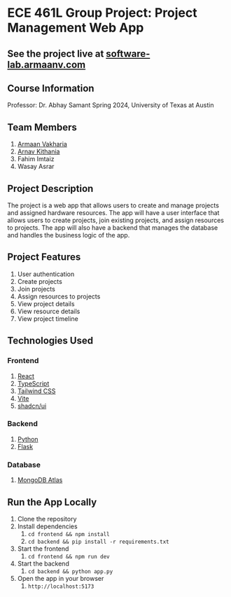 # ECE 461L Group Project: Project Management Web App

## See the project live at [software-lab.armaanv.com](https://software-project.armaanv.com)

## Course Information

Professor: Dr. Abhay Samant
Spring 2024, University of Texas at Austin

## Team Members

1. [Armaan Vakharia](https://github.com/armaan-v924)
2. [Arnav Kithania](https://github.com/arnav2503)
3. Fahim Imtaiz
4. Wasay Asrar

## Project Description

The project is a web app that allows users to create and manage projects and assigned hardware resources. The app will have a user interface that allows users to create projects, join existing projects, and assign resources to projects. The app will also have a backend that manages the database and handles the business logic of the app.

## Project Features

1. User authentication
2. Create projects
3. Join projects
4. Assign resources to projects
5. View project details
6. View resource details
7. View project timeline

## Technologies Used

### Frontend

1. [React](https://reactjs.org/)
2. [TypeScript](https://www.typescriptlang.org/)
3. [Tailwind CSS](https://tailwindcss.com/)
4. [Vite](https://vitejs.dev/)
5. [shadcn/ui](https://ui.shadcn.com/)

### Backend

1. [Python](https://www.python.org/)
2. [Flask](https://flask.palletsprojects.com/)

### Database

1. [MongoDB Atlas](https://www.mongodb.com/)

## Run the App Locally

1. Clone the repository
2. Install dependencies
   1. `cd frontend && npm install`
   2. `cd backend && pip install -r requirements.txt`
3. Start the frontend
   1. `cd frontend && npm run dev`
4. Start the backend
   1. `cd backend && python app.py`
5. Open the app in your browser
   1. `http://localhost:5173`


